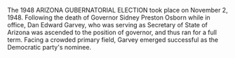 The 1948 ARIZONA GUBERNATORIAL ELECTION took place on November 2, 1948. Following the death of Governor Sidney Preston Osborn while in office, Dan Edward Garvey, who was serving as Secretary of State of Arizona was ascended to the position of governor, and thus ran for a full term. Facing a crowded primary field, Garvey emerged successful as the Democratic party's nominee.
